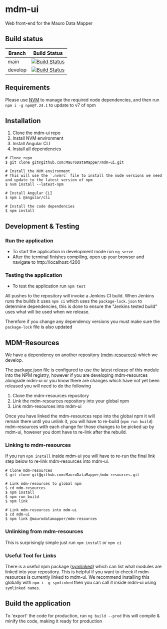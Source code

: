 # mdm-ui

Web front-end for the Mauro Data Mapper

## Build status

| Branch | Build Status |
| ------ | ------------ |
| main | [![Build Status](https://jenkins.cs.ox.ac.uk/buildStatus/icon?job=Mauro+Data+Mapper%2Fmdm-ui%2Fmain)](https://jenkins.cs.ox.ac.uk/blue/organizations/jenkins/Mauro%20Data%20Mapper%2Fmdm-ui/branches) |
| develop | [![Build Status](https://jenkins.cs.ox.ac.uk/buildStatus/icon?job=Mauro+Data+Mapper%2Fmdm-ui%2Fdevelop)](https://jenkins.cs.ox.ac.uk/blue/organizations/jenkins/Mauro%20Data%20Mapper%2Fmdm-ui/branches) |

## Requirements

Please use [NVM](https://github.com/nvm-sh/nvm) to manage the required node dependencies, and then run `npm i -g npm@7.24.1` to update to v7 of npm

## Installation

1. Clone the mdm-ui repo
1. Install NVM environment
1. Install Angular CLI
1. Install all dependencies

```shell
# Clone repo
$ git clone git@github.com:MauroDataMapper/mdm-ui.git

# Install the NVM environment
# This will use the `.nvmrc` file to install the node versions we need and update to the latest version of npm
$ nvm install --latest-npm

# Install Angular CLI
$ npm i @angular/cli

# Install the code dependencies
$ npm install
```

## Development & Testing

### Run the application

* To start the application in development mode run `ng serve`
* After the terminal finishes compiling, open up your browser and navigate to http://localhost:4200

### Testing the application

* To test the application run `npm test`

All pushes to the repository will invoke a Jenkins CI build.
When Jenkins runs the builds it uses `npm ci` which uses the `package-lock.json` to determine dependencies,
this is done to ensure the "Jenkins tested build" uses what will be used when we release.

Therefore if you change any dependency versions you must make sure the `package-lock` file is also updated

## MDM-Resources

We have a dependency on another repository ([mdm-resources](https://github.com/MauroDataMapper/mdm-resources)) which we develop.

The package.json file is configured to use the latest release of this module into the NPM registry,
however if you are developing mdm-resources alongside mdm-ui or you know there are changes which have not yet been released you will need to 
do the following

1. Clone the mdm-resources repository
2. Link the mdm-resources repository into your global npm
3. Link mdm-resources into mdm-ui

Once you have linked the mdm-resources repo into the global npm it will remain there until you unlink it,
you will have to re-build (`npm run build`) mdm-resources with each change for those changes to be picked up by mdm-ui,
however you dont have to re-link after the rebuild.

### Linking to mdm-resources

If you run `npm install` inside mdm-ui you will have to re-run the final link step below to re-link mdm-resources into mdm-ui.

```shell
# Clone mdm-resources
$ git clone git@github.com:MauroDataMapper/mdm-resources.git

# Link mdm-resources to global npm
$ cd mdm-resources
$ npm install
$ npm run build
$ npm link

# Link mdm-resources into mdm-ui
$ cd mdm-ui
$ npm link @maurodatamapper/mdm-resources
```

### Unlinking from mdm-resources

This is surprisingly simple just run `npm install` or `npm ci`

### Useful Tool for Links

There is a useful npm package ([symlinked](https://www.npmjs.com/package/symlinked)) which can list what modules are linked into your repository.
This is helpful if you want to check if mdm-resources is currently linked to mdm-ui.
We recommend installing this globally with `npm i -g symlinked` then you can call it inside mdm-ui using `symlinked names`.

## Build the application

To 'export' the code for production, run `ng build --prod` this will compile & minify the code, making it ready for production